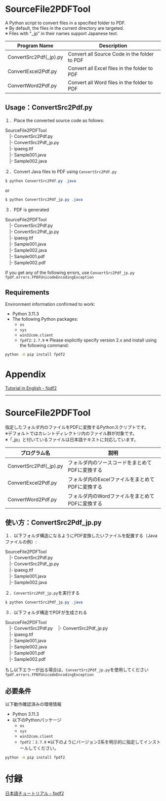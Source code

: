 # SourceFile2PDFTool  
A Python script to convert files in a specified folder to PDF.  
※ By default, the files in the current directory are targeted.   
※ Files with "_jp" in their names support Japanese text.  

| Program Name           | Description                                           |
|------------------------|-------------------------------------------------------|
| ConvertSrc2Pdf(_jp).py      | Convert all Source Code in the folder to PDF          |
| ConvertExcel2Pdf.py    | Convert all Excel files in the folder to PDF          |
| ConvertWord2Pdf.py     | Convert all Word files in the folder to PDF           |

## Usage：ConvertSrc2Pdf.py  
１．Place the converted source code as follows:  

SourceFile2PDFTool  
　|- ConvertSrc2Pdf.py  
　|- ConvertSrc2Pdf_jp.py  
　|- ipaexg.ttf  
　|- Sample001.java  
　|- Sample002.java  

２．Convert Java files to PDF using ```ConvertSrc2Pdf.py```  

```powershell
$ python ConvertSrc2Pdf.py .java
```
or  
```powershell
$ python ConvertSrc2Pdf_jp.py .java
```

３．PDF is generated

SourceFile2PDFTool  
　|- ConvertSrc2Pdf.py  
　|- ConvertSrc2Pdf_jp.py  
　|- ipaexg.ttf  
　|- Sample001.java  
　|- Sample002.java  
　|- Sample001.pdf  
　|- Sample002.pdf  

If you get any of the following errors, use ```ConvertSrc2Pdf_jp.py```  
```fpdf.errors.FPDFUnicodeEncodingException```

## Requirements  
Environment information confirmed to work:  
- Python 3.11.3
- The following Python packages:
  - `os`
  - `sys`  
  - `win32com.client`
  - `fpdf2`: `2.7.9`
※ Please explicitly specify version 2.x and install using the following command:
```bash
python -m pip install fpdf2    
```

# Appendix
[Tutorial in English - fpdf2](https://py-pdf.github.io/fpdf2/Tutorial.html)

---

# SourceFile2PDFTool  
指定したフォルダ内のファイルをPDFに変換するPythonスクリプトです。  
※デフォルトではカレントディレクトリ内のファイル群が対象です。  
※「_jp」と付いているファイルは日本語テキストに対応しています。  

|プログラム名|説明|
|---|---|
|ConvertSrc2Pdf(_jp).py      | フォルダ内のソースコードをまとめてPDFに変換する|
|ConvertExcel2Pdf.py|フォルダ内のExcelファイルをまとめてPDFに変換する|
|ConvertWord2Pdf.py|フォルダ内のWordファイルをまとめてPDFに変換する|
  
## 使い方：ConvertSrc2Pdf_jp.py  
１．以下フォルダ構造になるようにPDF変換したいファイルを配置する（Javaファイルの例）:  

SourceFile2PDFTool  
　|- ConvertSrc2Pdf.py  
　|- ConvertSrc2Pdf_jp.py  
　|- ipaexg.ttf  
　|- Sample001.java  
　|- Sample002.java  

２．```ConvertSrc2Pdf_jp.py```を実行する  

```powershell
$ python ConvertSrc2Pdf_jp.py .java
```

３．以下フォルダ構造でPDFが生成される  

SourceFile2PDFTool  
　|- ConvertSrc2Pdf.py
　|- ConvertSrc2Pdf_jp.py  
　|- ipaexg.ttf  
　|- Sample001.java  
　|- Sample002.java  
　|- Sample001.pdf  
　|- Sample002.pdf  

もし以下エラーが出る場合は、```ConvertSrc2Pdf_jp.py```を使用してください  
```fpdf.errors.FPDFUnicodeEncodingException```

## 必要条件  
以下動作確認済みの環境情報  
- Python 3.11.3
- 以下のPythonパッケージ
  - `os`
  - `sys`
  - `win32com.client`
  - `fpdf2`：`2.7.9`
※以下のようにバージョン2系を明示的に指定してインストールしてください。
```bash
python -m pip install fpdf2    
```

# 付録  
[日本語チュートリアル - fpdf2](https://py-pdf.github.io/fpdf2/Tutorial-ja.html)
